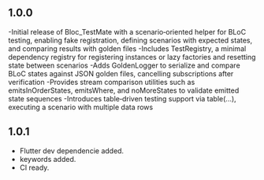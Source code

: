 ## 1.0.0

-Initial release of Bloc_TestMate with a scenario‑oriented helper for BLoC testing, enabling fake registration, defining scenarios with expected states, and comparing results with golden files
-Includes TestRegistry, a minimal dependency registry for registering instances or lazy factories and resetting state between scenarios
-Adds GoldenLogger to serialize and compare BLoC states against JSON golden files, cancelling subscriptions after verification
-Provides stream comparison utilities such as emitsInOrderStates, emitsWhere, and noMoreStates to validate emitted state sequences
-Introduces table‑driven testing support via table(...), executing a scenario with multiple data rows

## 1.0.1

- Flutter dev dependencie added.
- keywords added.
- CI ready.